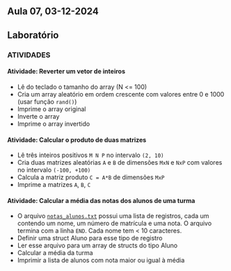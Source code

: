 ## Aula 07,  03-12-2024 

## Laboratório

### ATIVIDADES

<a id="atividades"></a>
#### Atividade: Reverter um vetor de inteiros 

* Lê do teclado o tamanho do array (N <= 100)
* Cria um array aleatório em ordem crescente com valores entre 0 e 1000 (usar função `rand()`)
* Imprime o array original
* Inverte o array
* Imprime o array invertido


#### Atividade: Calcular o produto de duas matrizes

* Lê três inteiros positivos `M N P` no intervalo `(2, 10)`
* Cria duas matrizes aleatórias `A` e `B` de dimensões `MxN` e `NxP` com valores no intervalo `(-100, +100)`
* Calcula a matriz produto `C = A*B` de dimensões `MxP`
* Imprime a matrizes `A`, `B`, `C`




#### Atividade: Calcular a média das notas dos alunos de uma turma

* O arquivo [`notas_alunos.txt`](./src/notas_alunos.txt) possui uma lista de registros, cada um contendo um nome, um número de matrícula e uma nota. O arquivo termina com a linha `END`. Cada nome tem < 10 caracteres.
* Definir uma struct Aluno para esse tipo de registro
* Ler esse arquivo para um array de structs do tipo Aluno
* Calcular a média da turma
* Imprimir a lista de alunos com nota maior ou igual à média
